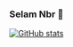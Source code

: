 ### Selam Nbr 👋
[![GitHub stats](https://github-readme-stats.vercel.app/api?username=Cyper77&show_icons=true&theme=radical)](https://github.com/Cyper77)

<!--
[![Top Langs](https://github-readme-stats.vercel.app/api/top-langs/?username=Cyper77&theme=radical)](https://github.com/Cyper77)
**Cyper77/Cyper77** is a ✨ _special_ ✨ repository because its `README.md` (this file) appears on your GitHub profile.

Here are some ideas to get you started:

- 🔭 I’m currently working on ...
- 🌱 I’m currently learning ...
- 👯 I’m looking to collaborate on ...
- 🤔 I’m looking for help with ...
- 💬 Ask me about ...
- 📫 How to reach me: ...
- 😄 Pronouns: ...
- ⚡ Fun fact: ...
-->
